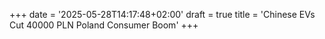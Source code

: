+++
date = '2025-05-28T14:17:48+02:00'
draft = true
title = 'Chinese EVs Cut 40000 PLN Poland Consumer Boom'
+++
